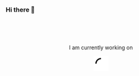 ### Hi there 👋

<div align="center">
	<br>
	<br>
	<br>
  <p> I am currently working on </p>
	<img src="https://github.com/tshradheya/tshradheya/raw/master/spinner.svg?sanitize=true" width="40" height="40">
	<br>
	<br>
	<br>
</div>


<!--
**tshradheya/tshradheya** is a ✨ _special_ ✨ repository because its `README.md` (this file) appears on your GitHub profile.

Here are some ideas to get you started:

- 🔭 I’m currently working on ...
- 🌱 I’m currently learning ...
- 👯 I’m looking to collaborate on ...
- 🤔 I’m looking for help with ...
- 💬 Ask me about ...
- 📫 How to reach me: ...
- 😄 Pronouns: ...
- ⚡ Fun fact: ...
-->
